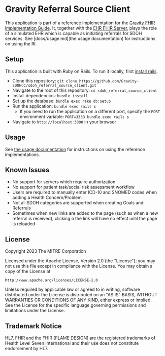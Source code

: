 # Gravity Referral Source Client 

This application is part of a reference implementation for the [Gravity FHIR
Implementation Guide](http://hl7.org/fhir/us/sdoh-clinicalcare/). It, together
with the [EHR FHIR
Server](https://github.com/Gravity-SDOHCC/gravity-sdoh-ehr-server), plays the
role of a simulated EHR which is capable as initiating referrals for SDOH
services. See [docs/usage.md](the usage documentation) for instructions on using
the RI.

## Setup
This application is built with Ruby on Rails. To run it locally, first [install
rails](https://guides.rubyonrails.org/getting_started.html#creating-a-new-rails-project-installing-rails).

* Clone this repository: `git clone
  https://github.com/Gravity-SDOHCC/sdoh_referral_source_client.git`
* Navigate to the root of this repository: `cd sdoh_referral_source_client`
* Install dependencios: `bundle install`
* Set up the database: `bundle exec rake db:setup`
* Run the application: `bundle exec rails s`
  * If you need to run the application on a different port, specify the `PORT`
    environment variable: `PORT=3333 bundle exec rails s`
* Navigate to `http://localhost:3000` in your browser

## Usage
See [the usage
documentation](https://github.com/Gravity-SDOHCC/sdoh_referral_source_client/blob/master/docs/usage.md)
for instructions on using the reference implementations.

## Known Issues
- No support for servers which require authorization
- No support for patient task/social risk assessment workflow
- Users are required to manually enter ICD-10 and SNOMED codes when adding a
  Health Concern/Problem
- Not all SDOH categories are supported when creating Goals and Referrals
- Sometimes when new links are added to the page (such as when a new referral is
  received), clicking o the link will have no effect until the page is reloaded

## License
Copyright 2023 The MITRE Corporation

Licensed under the Apache License, Version 2.0 (the "License"); you may not use
this file except in compliance with the License. You may obtain a copy of the
License at
```
http://www.apache.org/licenses/LICENSE-2.0
```
Unless required by applicable law or agreed to in writing, software distributed
under the License is distributed on an "AS IS" BASIS, WITHOUT WARRANTIES OR
CONDITIONS OF ANY KIND, either express or implied. See the License for the
specific language governing permissions and limitations under the License.

## Trademark Notice
HL7, FHIR and the FHIR [FLAME DESIGN] are the registered trademarks of Health
Level Seven International and their use does not constitute endorsement by HL7.
